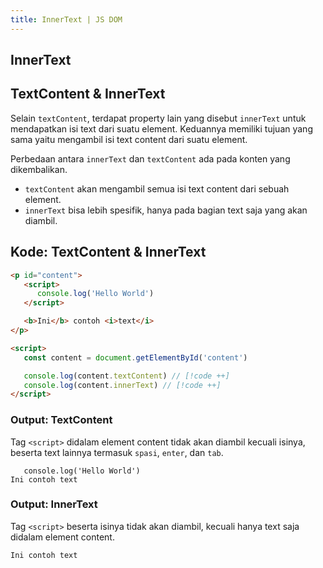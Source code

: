 ```yaml
---
title: InnerText | JS DOM
---
```


## InnerText

## TextContent & InnerText

Selain `textContent`, terdapat property lain yang disebut `innerText` untuk mendapatkan isi text dari suatu element. Keduannya memiliki tujuan yang sama yaitu mengambil isi text content dari suatu element.

Perbedaan antara `innerText` dan `textContent` ada pada konten yang dikembalikan. 

- `textContent` akan mengambil semua isi text content dari sebuah element. 
- `innerText` bisa lebih spesifik, hanya pada bagian text saja yang akan diambil.

## Kode: TextContent & InnerText

```html
<p id="content">
   <script>
      console.log('Hello World')
   </script>

   <b>Ini</b> contoh <i>text</i>
</p>

<script>
   const content = document.getElementById('content')

   console.log(content.textContent) // [!code ++]
   console.log(content.innerText) // [!code ++]
</script>
```

### Output: TextContent

Tag `<script>` didalam element content tidak akan diambil kecuali isinya, beserta text lainnya termasuk `spasi`, `enter`, dan `tab`.

```log
   console.log('Hello World')
Ini contoh text
```

### Output: InnerText

Tag `<script>` beserta isinya tidak akan diambil, kecuali hanya text saja didalam element content.

```log
Ini contoh text
```